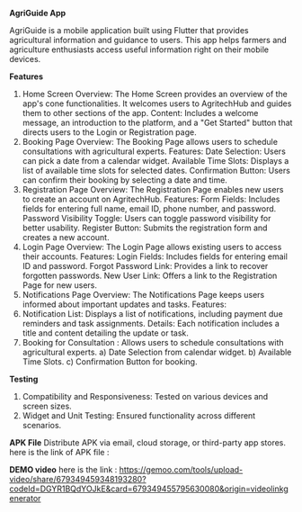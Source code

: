 **AgriGuide App**

AgriGuide is a mobile application built using Flutter that provides agricultural information and guidance to users. This app helps farmers and agriculture enthusiasts access useful information right on their mobile devices.

**Features**
1. Home Screen
Overview: The Home Screen provides an overview of the app's cone functionalities. It welcomes users to AgritechHub and guides them to other sections of the app.
Content: Includes a welcome message, an introduction to the platform, and a "Get Started" button that directs users to the Login or Registration page.
2. Booking Page
Overview: The Booking Page allows users to schedule consultations with agricultural experts.
Features:
Date Selection: Users can pick a date from a calendar widget.
Available Time Slots: Displays a list of available time slots for selected dates.
Confirmation Button: Users can confirm their booking by selecting a date and time.
3. Registration Page
Overview: The Registration Page enables new users to create an account on AgritechHub.
Features:
Form Fields: Includes fields for entering full name, email ID, phone number, and password.
Password Visibility Toggle: Users can toggle password visibility for better usability.
Register Button: Submits the registration form and creates a new account.
4. Login Page
Overview: The Login Page allows existing users to access their accounts.
Features:
Login Fields: Includes fields for entering email ID and password.
Forgot Password Link: Provides a link to recover forgotten passwords.
New User Link: Offers a link to the Registration Page for new users.
5. Notifications Page
Overview: The Notifications Page keeps users informed about important updates and tasks.
Features:
6. Notification List: Displays a list of notifications, including payment due reminders and task assignments.
Details: Each notification includes a title and content detailing the update or task.
7. Booking for Consultation : Allows users to schedule consultations with agricultural experts.
   a) Date Selection from calendar widget.
   b) Available Time Slots.
   c) Confirmation Button for booking.

**Testing**
1) Compatibility and Responsiveness: Tested on various devices and screen sizes.
2) Widget and Unit Testing: Ensured functionality across different scenarios.

**APK File**
Distribute APK via email, cloud storage, or third-party app stores.
here is the link of APK file :

**DEMO video**
here is the link : https://gemoo.com/tools/upload-video/share/679349459348193280?codeId=DGYR1BQdYOJkE&card=679349455795630080&origin=videolinkgenerator



